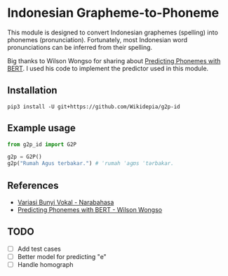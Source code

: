 # Indonesian Grapheme-to-Phoneme

This module is designed to convert Indonesian graphemes (spelling) into phonemes (pronunciation). Fortunately, most Indonesian word pronunciations can be inferred from their spelling.

Big thanks to Wilson Wongso for sharing about [Predicting Phonemes with BERT](https://w11wo.github.io/posts/2022/04/predicting-phonemes-with-bert/). I used his code to implement the predictor used in this module.

## Installation

`pip3 install -U git+https://github.com/Wikidepia/g2p-id`

## Example usage

```python
from g2p_id import G2P

g2p = G2P()
g2p("Rumah Agus terbakar.") # ˈrumah ˈaɡʊs ˈtərbakar.
```

## References

- [Variasi Bunyi Vokal - Narabahasa](https://narabahasa.id/linguistik-umum/fonologi/variasi-bunyi-vokal)
- [Predicting Phonemes with BERT - Wilson Wongso](https://w11wo.github.io/posts/2022/04/predicting-phonemes-with-bert/)

## TODO

- [ ] Add test cases
- [ ] Better model for predicting "e"
- [ ] Handle homograph
